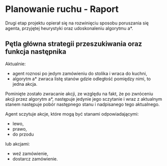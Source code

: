# Planowanie ruchu - Raport  

Drugi etap projektu opierał się na rozwinięciu sposobu poruszania się agenta, przyjętej heurystyki oraz udoskonaleniu algorytmu a*.  

## Pętla główna strategii przeszukiwania oraz funkcja następnika

Aktualnie: 
  * agent roznosi po jedym zamówieniu do stolika i wraca do kuchni,
  * algorytm a* zwraca listę stanów gdzie odległość pomiędzy nimi, to jedna akcja.  

Pominięte zostało zwracanie akcji, ze względu na fakt, że po zwróceniu akcji przez algorytm a*, następuje jedynie jego sczytanie i wraz z aktualnym stanem następuje pobór następnego stanu i nadpisanego tego aktualnego.  

Agent sczytuje akcje, które mogą być stanami odpowiadającymi:
  * lewo,
  * prawo,
  * do przodu 
  
lub akcjami:
  * weź zamówienie,
  * dostarcz zamówienie.

